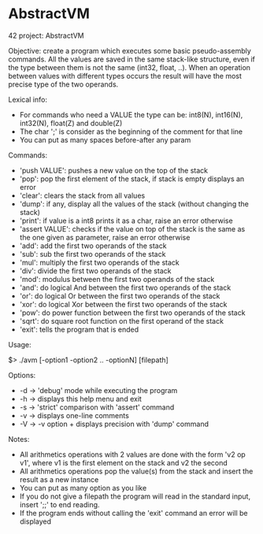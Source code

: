 # AbstractVM
42 project: AbstractVM

Objective: create a program which executes some basic pseudo-assembly commands. All the values are saved in the same stack-like structure, even if the type between them is not the same (int32, float, ..). When an operation between values with different types occurs the result will have the most precise type of the two operands.

Lexical info:
  - For commands who need a VALUE the type can be: int8(N), int16(N), int32(N), float(Z) and double(Z)
  - The char ';' is consider as the beginning of the comment for that line
  - You can put as many spaces before-after any param

Commands:
  - 'push VALUE': pushes a new value on the top of the stack
  - 'pop': pop the first element of the stack, if stack is empty displays an error
  - 'clear': clears the stack from all values
  - 'dump': if any, display all the values of the stack (without changing the stack)
  - 'print': if value is a int8 prints it as a char, raise an error otherwise
  - 'assert VALUE': checks if the value on top of the stack is the same as the one given as parameter, raise an error otherwise
  - 'add': add the first two operands of the stack
  - 'sub': sub the first two operands of the stack
  - 'mul': multiply the first two operands of the stack
  - 'div': divide the first two operands of the stack
  - 'mod': modulus between the first two operands of the stack
  - 'and': do logical And between the first two operands of the stack
  - 'or': do logical Or between the first two operands of the stack
  - 'xor': do logical Xor between the first two operands of the stack
  - 'pow': do power function between the first two operands of the stack
  - 'sqrt': do square root function on the first operand of the stack
  - 'exit': tells the program that is ended

Usage:

$> ./avm [-option1 -option2 .. -optionN] [filepath]

Options:
  - -d  ->  'debug' mode while executing the program
  - -h  ->  displays this help menu and exit
  - -s  ->  'strict' comparison with 'assert' command
  - -v  ->  displays one-line comments
  - -V  ->  -v option + displays precision with 'dump' command


Notes:
  - All arithmetics operations with 2 values are done with the form 'v2 op v1', where v1 is the first element on the stack and v2 the second
  - All arithmetics operations pop the value(s) from the stack and insert the result as a new instance
  - You can put as many option as you like
  - If you do not give a filepath the program will read in the standard input, insert ';;' to end reading.
  - If the program ends without calling the 'exit' command an error will be displayed
